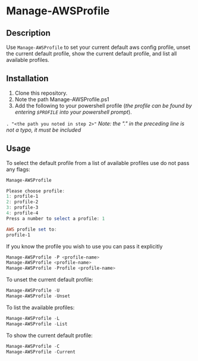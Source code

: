 # Manage-AWSProfile

## Description

Use `Manage-AWSProfile` to set your current default aws config profile, unset the current default profile, show the current default profile, and list all available profiles.

## Installation

1. Clone this repository.
2. Note the path Manage-AWSProfile.ps1
3. Add the following to your powershell profile (*the profile can be found by entering `$PROFILE` into your powershell prompt*).

`. "<the path you noted in step 2>"`
*Note: the "." in the preceding line is not a typo, it must be included*

## Usage

To select the default profile from a list of available profiles use do not pass any flags:

```Powershell
Manage-AWSProfile

Please choose profile:
1: profile-1
2: profile-2
3: profile-3
4: profile-4
Press a number to select a profile: 1

AWS profile set to: 
profile-1

```

If you know the profile you wish to use you can pass it explicitly

```Powershell
Manage-AWSProfile -P <profile-name>
Manage-AWSProfile <profile-name>
Manage-AWSProfile -Profile <profile-name>
```

To unset the current default profile:

```Powershell
Manage-AWSProfile -U
Manage-AWSProfile -Unset
```

To list the available profiles:

```Powershell
Manage-AWSProfile -L
Manage-AWSProfile -List
```

To show the current default profile:

```Powershell
Manage-AWSProfile -C
Manage-AWSProfile -Current
```
